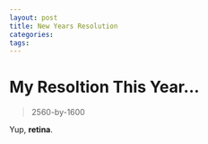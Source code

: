 ```yaml
---
layout: post
title: New Years Resolution
categories: 
tags: 
---
```

# My Resoltion This Year...

> 2560-by-1600

Yup, **retina**.

